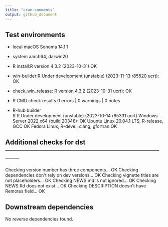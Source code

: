 ```yaml
---
title: "cran-comments"
output: github_document
---
```


## Test environments
* local  macOS Sonoma 14.1.1
* system   aarch64, darwin20
* R install:R version 4.3.2 (2023-10-31) OK 
* win-builder:R Under development (unstable) (2023-11-13 r85520 ucrt): OK
* check_win_release: R version 4.3.2 (2023-10-31 ucrt): OK
* R CMD check results
0 errors | 0 warnings | 0 notes 

* R-hub builder  
  R R Under development (unstable) (2023-10-14 r85331 ucrt)
  Windows Server 2022 x64 (build 20348): OK
  Ubuntu Linux 20.04.1 LTS, R-release, GCC OK
  Fedora Linux, R-devel, clang, gfortran OK
  
## Additional checks for dst ────────────────────────────────────
  Checking version number has three components... OK
  Checking dependencies don't rely on dev versions... OK
  Checking vignette titles are not placeholders... OK
  Checking NEWS.md is not ignored... OK
  Checking NEWS.Rd does not exist... OK
  Checking DESCRIPTION doesn't have Remotes field... OK

## Downstream dependencies 
No reverse dependencies found.
